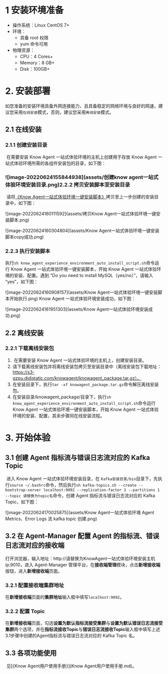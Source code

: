 # 1 安装环境准备

- 操作系统：Linux CentOS 7+ 
- 环境：
  - 具备 root 权限
  - yum 命令可用
- 物理资源：
  - CPU：4 Cores+
  - Memory：8 GB+
  - Disk：100GB+

# 2. 安装部署

​	如您准备的安装环境具备外网连接能力，且具备稳定的网络环境与良好的网速，建议您采用`在线安装`模式，否则，建议您采用`离线安装`模式。

## 2.1 在线安装

### 2.1.1 创建安装目录	

​	在需要安装 Know Agent 一站式体验环境的主机上创建用于存放 Know Agent 一站式体验环境所需的各组件安装包的目录，如下图：

### ![image-20220624155844938](assets/创建know agent一站式体验环境安装目录.png)2.2.2 拷贝安装脚本至安装目录

​	请将[《Know Agent一站式体验环境一键安装脚本》](know_agent_experience_environment_auto_install_script.sh)拷贝至上一步创建的安装目录中，如下图：

![image-20220624160111592](assets/拷贝Know Agent一站式体验环境一键安装脚本.png)

![image-20220624160304804](assets/Know Agent一站式体验环境一键安装脚本copy成功.png)

### 2.2.3 执行安装脚本

​	执行`sh know_agent_experience_environment_auto_install_script.sh`命令运行 Know Agent 一站式体验环境一键安装脚本，开始 Know Agent 一站式体验环境的安装、配置。遇到 “Do you need to install MySQL（yes/no）”，请输入 “yes”，如下图：

![image-20220624160908157](assets/Know Agent一站式体验环境一键安装脚本开始执行.png)	Know Agent 一站式体验环境安装成功，如下图：

![image-20220624161951303](assets/Know Agent一站式体验环境安装成功.png)

## 2.2 离线安装

### 2.2.1 下载离线安装包

1. ​	在需要安装 Know Agent 一站式体验环境的主机上，创建安装目录。
2. ​	请下载离线安装包并将离线安装包拷贝至安装目录中（离线安装包下载地址：https://s3-gzpu.didistatic.com/knowagent/knowagent_package.tar.gz）。
3. ​	在安装目录下，执行`tar -xf knowagent_package.tar.gz`命令解压离线安装包。
4. ​	在安装目录/knowagent_package/目录下，执行`sh know_agent_experience_environment_auto_install_script.sh`命令运行 Know Agent 一站式体验环境一键安装脚本，开始 Know Agent 一站式体验环境的安装、配置，其余步骤同在线安装流程。

# 3. 开始体验

## 3.1 创建 Agent 指标流与错误日志流对应的 Kafka Topic

​	进入 Know Agent 一站式体验环境安装目录，在 `Kafka安装目录/bin`目录下，先执行`source ~/.bashrc`命令，然后执行`sh kafka-topics.sh --create --bootstrap-server localhost:9092 --replication-factor 1 --partitions 1 --topic 请替换为topic名`命令，创建 Agent 指标流与错误日志流对应的 Kafka Topic，如下图：

![image-20220624170025875](assets/Know Agent一站式体验环境 Agent Metrics、Error Logs 流 kafka topic 创建.png)

## 3.2 在 Agent-Manager 配置 Agent 的指标流、错误日志流对应的接收端

​	打开浏览器，输入地址：http://请替换为KnowAgent一站式体验环境安装主机ip:9010，进入 Agent-Manager 管理平台，在**接收端管理**模块，点击**新增接收端**按钮，进入**新增接收端**页面。

### 3.2.1 配置接收端集群地址

​	在**新增接收端**页面的**集群地址**输入框中填写`localhost:9092`。	

### 3.2.2 配置 Topic

​	在**新增接收端**页面，勾选**设置为默认指标流接受集群**与**设置为默认错误日志流接受集群**两个选项，并在**指标流接收Topic**与**错误日志流接收Topic**输入框中填写上述3.1步骤中创建的Agent指标流与错误日志流对应的 Kafka Topic 名。

## 3.3 各项功能使用

​	见[《Know Agent用户使用手册》](Know Agent用户使用手册.md)。